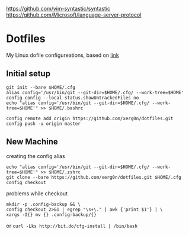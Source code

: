 https://github.com/vim-syntastic/syntastic
https://github.com/Microsoft/language-server-protocol


# Dotfiles
My Linux dofile configureations, based on [link](https://developer.atlassian.com/blog/2016/02/best-way-to-store-dotfiles-git-bare-repo/)
## Initial setup
```
git init --bare $HOME/.cfg 
alias config='/usr/bin/git --git-dir=$HOME/.cfg/ --work-tree=$HOME' config config --local status.showUntrackedFiles no 
echo "alias config='/usr/bin/git --git-dir=$HOME/.cfg/ --work-tree=$HOME'" >> $HOME/.bashrc

config remote add origin https://github.com/xerg0n/dotfiles.git
config push -u origin master
```

## New Machine
creating the config alias

```
echo "alias config='/usr/bin/git --git-dir=$HOME/.cfg/ --work-tree=$HOME'" >> $HOME/.zshrc
git clone --bare https://github.com/xerg0n/dotfiles.git $HOME/.cfg
config checkout
```
problems while checkout
```
mkdir -p .config-backup && \
config checkout 2>&1 | egrep "\s+\." | awk {'print $1'} | \
xargs -I{} mv {} .config-backup/{}
```
or
`curl -Lks http://bit.do/cfg-install | /bin/bash`
